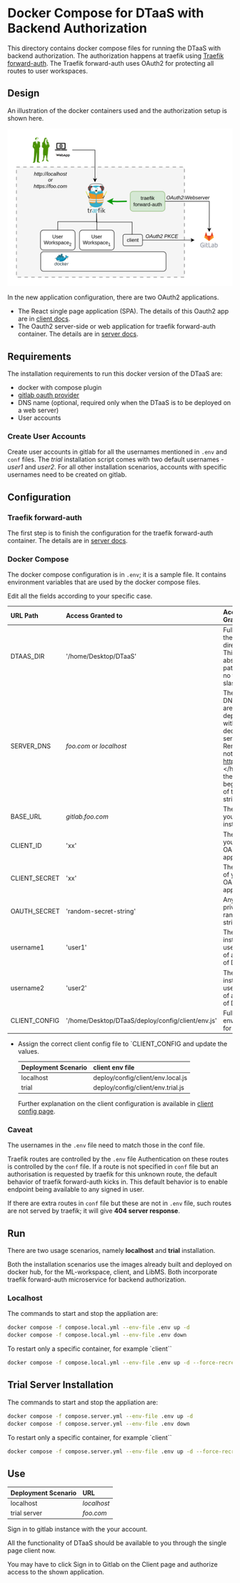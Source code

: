 # Docker Compose for DTaaS with Backend Authorization

This directory contains docker compose files for running the DTaaS with
backend authorization. The authorization happens at traefik using
[Traefik forward-auth](https://github.com/thomseddon/traefik-forward-auth).
The Traefik forward-auth uses OAuth2 for protecting all routes to user workspaces.

## Design

An illustration of the docker containers used and the authorization
setup is shown here.

![Traefik OAuth](./traefik-forward-auth.png)

In the new application configuration, there are two OAuth2 applications.

- The React single page application (SPA). The details of
  this Oauth2 app are in
  [client docs](../../docs/admin/client/auth.md).
- The Oauth2 server-side or web application for traefik forward-auth container.
  The details are in [server docs](../../docs/admin/servers/auth.md).

## Requirements

The installation requirements to run this docker version of the DTaaS are:

- docker with compose plugin
- [gitlab oauth provider](https://docs.gitlab.com/ee/integration/oauth_provider.html#create-an-instance-wide-application)
- DNS name (optional, required only when the DTaaS is to be deployed on a web server)
- User accounts

### Create User Accounts

Create user accounts in gitlab for all the usernames mentioned in
`.env` and `conf` files.
The _trial_ installation script comes with two default
usernames - _user1_ and _user2_. For all other installation scenarios,
accounts with specific usernames need to be created on gitlab.

## Configuration

### Traefik forward-auth

The first step is to finish the configuration for
the traefik forward-auth container.
The details are in [server docs](../../docs/admin/servers/auth.md).

### Docker Compose

The docker compose configuration is in `.env`; it is a sample file.
It contains environment variables
that are used by the docker compose files.

Edit all the fields according to your specific case.

  | URL Path | Access Granted to |Access Granted to |
  |:------------|:---------------|:---------------|
  | DTAAS_DIR | '/home/Desktop/DTaaS' | Full path to the DTaaS directory. This is an absolute path with no trailing slash. |
  | SERVER_DNS | <http>_foo.com_</http> or <http>_localhost_</http> | The server DNS, if you are deploying with a dedicated server. Remember not use  <http:>http(s)</http:> at the beginning of the DNS string |
  | BASE_URL | <http>_gitlab.foo.com_<http/> | The URL of your Gitlab instance |
  | CLIENT_ID | 'xx' | The ID of your OAuth application |
  | CLIENT_SECRET | 'xx' | The Secret of your OAuth application |
  | OAUTH_SECRET | 'random-secret-string' | Any private random string |
  | username1 | 'user1' | The gitlab instance username of a user of DTaaS |
  | username2 | 'user2' | The gitlab instance username of a user of DTaaS |
  | CLIENT_CONFIG | '/home/Desktop/DTaaS/deploy/config/client/env.js' | Full path to env.js file for client |

- Assign the correct client config file to `CLIENT_CONFIG and
  update the values.

  | Deployment Scenario | client env file |
  |:-------|:------|
  | localhost | deploy/config/client/env.local.js |
  | trial | deploy/config/client/env.trial.js |

  Further explanation on the client configuration is available in
  [client config page](../../docs/admin/client/CLIENT.md).

### Caveat

The usernames in the `.env` file need to match those in the conf file.

Traefik routes are controlled by the `.env` file
Authentication on these routes is controlled by the `conf` file.
If a route is not specified in `conf` file but an authorisation is
requested by traefik for this unknown route, the default behavior of
traefik forward-auth kicks in. This default behavior is to enable
endpoint being available to any signed in user.

If there are extra routes in `conf` file but these are not in `.env` file,
such routes are not served by traefik; it will give **404 server response**.

## Run

There are two usage scenarios, namely **localhost** and **trial** installation.

Both the installation scenarios use the images already built and
deployed on docker hub, for the ML-workspace, client, and LibMS.
Both incorporate traefik forward-auth microservice for backend authorization.

### Localhost

The commands to start and stop the appliation are:

```bash
docker compose -f compose.local.yml --env-file .env up -d
docker compose -f compose.local.yml --env-file .env down
```

To restart only a specific container, for example `client``

```bash
docker compose -f compose.local.yml --env-file .env up -d --force-recreate client
```

## Trial Server Installation

The commands to start and stop the appliation are:

```bash
docker compose -f compose.server.yml --env-file .env up -d
docker compose -f compose.server.yml --env-file .env down
```

To restart only a specific container, for example `client``

```bash
docker compose -f compose.server.yml --env-file .env up -d --force-recreate client
```

## Use

| Deployment Scenario | URL |
|:----|:----|
| localhost | <http>_localhost_</http> |
| trial server | <http>_foo.com_</http> |

Sign in to gitlab instance with the your account.

All the functionality of DTaaS should be available to you
through the single page client now.

You may have to click Sign in to Gitlab on the Client page
and authorize access to the shown application.
